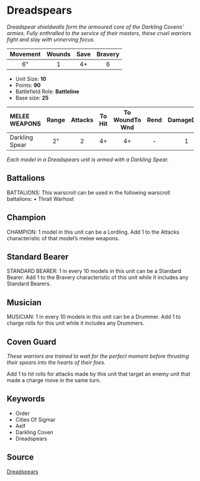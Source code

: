 # Dreadspears

_Dreadspear shieldwalls form the armoured core of the Darkling Covens’ armies. Fully enthralled to the service of their masters, these cruel warriors fight and slay with unnerving focus._


| Movement | Wounds | Save | Bravery |
|:--------:|:------:|:----:|:-------:|
| 6" | 1 | 4+ | 6 |

* Unit Size: **10**
* Points: **90**
* Battlefield Role: **Battleline**
* Base size: **25**

| MELEE WEAPONS | Range | Attacks | To Hit | To WoundTo Wnd | Rend | DamageDmg |
|:---|:--:|:--:|:--:|:--:|:--:|:--:|
| Darkling Spear | 2" | 2 | 4+ | 4+ | - | 1 |


_Each model in a Dreadspears unit is armed with a Darkling Spear._

## Battalions

BATTALIONS: This warscroll can be used in the following warscroll battalions: • Thrall Warhost

## Champion

CHAMPION: 1 model in this unit can be a Lordling. Add 1 to the Attacks characteristic of that model’s melee weapons.

## Standard Bearer

STANDARD BEARER: 1 in every 10 models in this unit can be a Standard Bearer. Add 1 to the Bravery characteristic of this unit while it includes any Standard Bearers.

## Musician

MUSICIAN: 1 in every 10 models in this unit can be a Drummer. Add 1 to charge rolls for this unit while it includes any Drummers.

## Coven Guard

_These warriors are trained to wait for the perfect moment before thrusting their spears into the hearts of their foes._

Add 1 to hit rolls for attacks made by this unit that target an enemy unit that made a charge move in the same turn.

## Keywords

* Order
* Cities Of Sigmar
* Aelf
* Darkling Coven
* Dreadspears


## Source

[Dreadspears](https://wahapedia.ru/aos3/factions/cities-of-sigmar/Dreadspears)
